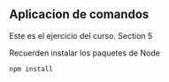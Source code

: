 ## Aplicacion de comandos

Este es el ejercicio del curso. Section 5

Recuerden instalar los paquetes de Node

```
npm install
```
